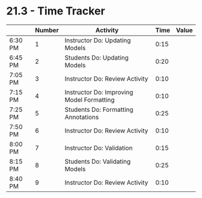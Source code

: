 # 21.3 - Time Tracker

|         | Number | Activity                                   | Time | Value |
| ------- | ------ | ------------------------------------------ | ---- | ----- |
| 6:30 PM | 1      | Instructor Do: Updating Models             | 0:15 |       |
| 6:45 PM | 2      | Students Do: Updating Models               | 0:20 |       |
| 7:05 PM | 3      | Instructor Do: Review Activity             | 0:10 |       |
| 7:15 PM | 4      | Instructor Do: Improving Model Formatting  | 0:10 |       |
| 7:25 PM | 5      | Students Do: Formatting Annotations        | 0:25 |       |
| 7:50 PM | 6      | Instructor Do: Review Activity             | 0:10 |       |
| 8:00 PM | 7      | Instructor Do: Validation                  | 0:15 |       |
| 8:15 PM | 8      | Students Do: Validating Models             | 0:25 |       |
| 8:40 PM | 9      | Instructor Do: Review Activity             | 0:10 |       |
